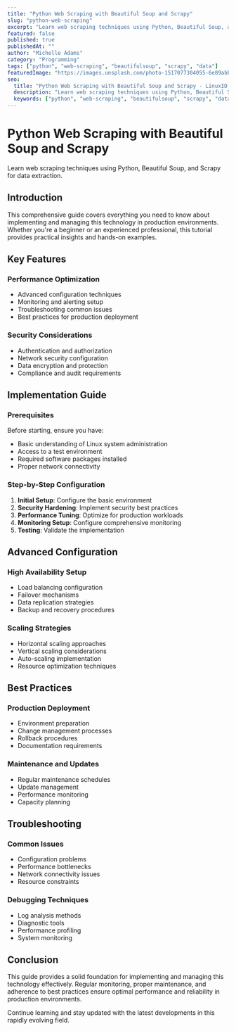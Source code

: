 ```yaml
---
title: "Python Web Scraping with Beautiful Soup and Scrapy"
slug: "python-web-scraping"
excerpt: "Learn web scraping techniques using Python, Beautiful Soup, and Scrapy for data extraction."
featured: false
published: true
publishedAt: ""
author: "Michelle Adams"
category: "Programming"
tags: ["python", "web-scraping", "beautifulsoup", "scrapy", "data"]
featuredImage: "https://images.unsplash.com/photo-1517077304055-6e89abbf09b0?w=800&h=400&fit=crop&crop=center"
seo:
  title: "Python Web Scraping with Beautiful Soup and Scrapy - LinuxID Tutorial"
  description: "Learn web scraping techniques using Python, Beautiful Soup, and Scrapy for data extraction."
  keywords: ["python", "web-scraping", "beautifulsoup", "scrapy", "data"]
---
```


# Python Web Scraping with Beautiful Soup and Scrapy

Learn web scraping techniques using Python, Beautiful Soup, and Scrapy for data extraction.

## Introduction

This comprehensive guide covers everything you need to know about implementing and managing this technology in production environments. Whether you're a beginner or an experienced professional, this tutorial provides practical insights and hands-on examples.

## Key Features

### Performance Optimization
- Advanced configuration techniques
- Monitoring and alerting setup
- Troubleshooting common issues
- Best practices for production deployment

### Security Considerations
- Authentication and authorization
- Network security configuration
- Data encryption and protection
- Compliance and audit requirements

## Implementation Guide

### Prerequisites
Before starting, ensure you have:
- Basic understanding of Linux system administration
- Access to a test environment
- Required software packages installed
- Proper network connectivity

### Step-by-Step Configuration
1. **Initial Setup**: Configure the basic environment
2. **Security Hardening**: Implement security best practices
3. **Performance Tuning**: Optimize for production workloads
4. **Monitoring Setup**: Configure comprehensive monitoring
5. **Testing**: Validate the implementation

## Advanced Configuration

### High Availability Setup
- Load balancing configuration
- Failover mechanisms
- Data replication strategies
- Backup and recovery procedures

### Scaling Strategies
- Horizontal scaling approaches
- Vertical scaling considerations
- Auto-scaling implementation
- Resource optimization techniques

## Best Practices

### Production Deployment
- Environment preparation
- Change management processes
- Rollback procedures
- Documentation requirements

### Maintenance and Updates
- Regular maintenance schedules
- Update management
- Performance monitoring
- Capacity planning

## Troubleshooting

### Common Issues
- Configuration problems
- Performance bottlenecks
- Network connectivity issues
- Resource constraints

### Debugging Techniques
- Log analysis methods
- Diagnostic tools
- Performance profiling
- System monitoring

## Conclusion

This guide provides a solid foundation for implementing and managing this technology effectively. Regular monitoring, proper maintenance, and adherence to best practices ensure optimal performance and reliability in production environments.

Continue learning and stay updated with the latest developments in this rapidly evolving field.
